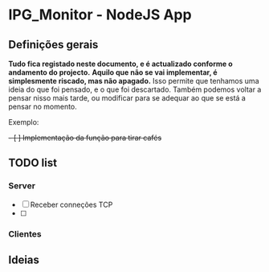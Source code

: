 # IPG_Monitor - NodeJS App

## Definições gerais

**Tudo fica registado neste documento, e é actualizado conforme o andamento do projecto.**
**Aquilo que não se vai implementar, é simplesmente riscado, mas não apagado.** Isso permite que tenhamos uma ideia do que foi pensado, e o que foi descartado. Também podemos voltar a pensar nisso mais tarde, ou modificar para se adequar ao que se está a pensar no momento.

Exemplo: 

~~- [ ] Implementação da função para tirar cafés~~

## TODO list

### Server

- [ ] Receber conneções TCP
- [ ] 
### Clientes


## Ideias